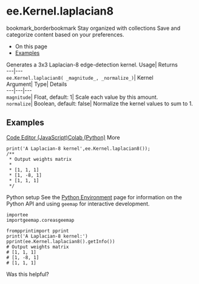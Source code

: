  
#  ee.Kernel.laplacian8 
bookmark_borderbookmark Stay organized with collections  Save and categorize content based on your preferences.
  * On this page
  * [Examples](https://developers.google.com/earth-engine/apidocs/ee-kernel-laplacian8#examples)


Generates a 3x3 Laplacian-8 edge-detection kernel. 
Usage| Returns  
---|---  
`ee.Kernel.laplacian8( _magnitude_, _normalize_)`| Kernel  
Argument| Type| Details  
---|---|---  
`magnitude`| Float, default: 1| Scale each value by this amount.  
`normalize`| Boolean, default: false| Normalize the kernel values to sum to 1.  
## Examples
[Code Editor (JavaScript)](https://developers.google.com/earth-engine/apidocs/ee-kernel-laplacian8#code-editor-javascript-sample)[Colab (Python)](https://developers.google.com/earth-engine/apidocs/ee-kernel-laplacian8#colab-python-sample) More
```
print('A Laplacian-8 kernel',ee.Kernel.laplacian8());
/**
 * Output weights matrix
 *
 * [1, 1, 1]
 * [1, -8, 1]
 * [1, 1, 1]
 */
```
Python setup
See the [ Python Environment](https://developers.google.com/earth-engine/guides/python_install) page for information on the Python API and using `geemap` for interactive development.
```
importee
importgeemap.coreasgeemap
```
```
frompprintimport pprint
print('A Laplacian-8 kernel:')
pprint(ee.Kernel.laplacian8().getInfo())
# Output weights matrix
# [1, 1, 1]
# [1, -8, 1]
# [1, 1, 1]
```

Was this helpful?
